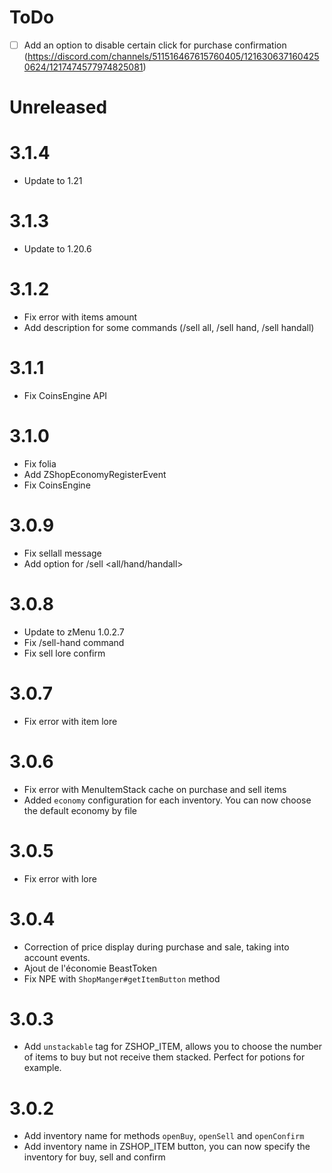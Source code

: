 # ToDo

- [ ] Add an option to disable certain click for purchase confirmation (https://discord.com/channels/511516467615760405/1216306371604250624/1217474577974825081)

# Unreleased

# 3.1.4

- Update to 1.21

# 3.1.3

- Update to 1.20.6

# 3.1.2

- Fix error with items amount
- Add description for some commands (/sell all, /sell hand, /sell handall)

# 3.1.1

- Fix CoinsEngine API

# 3.1.0

- Fix folia
- Add ZShopEconomyRegisterEvent
- Fix CoinsEngine

# 3.0.9

- Fix sellall message
- Add option for /sell <all/hand/handall>

# 3.0.8

- Update to zMenu 1.0.2.7
- Fix /sell-hand command
- Fix sell lore confirm

# 3.0.7

- Fix error with item lore

# 3.0.6

- Fix error with MenuItemStack cache on purchase and sell items
- Added ``economy`` configuration for each inventory. You can now choose the default economy by file 

# 3.0.5

- Fix error with lore

# 3.0.4

- Correction of price display during purchase and sale, taking into account events.
- Ajout de l'économie BeastToken
- Fix NPE with ``ShopManger#getItemButton`` method

# 3.0.3

- Add ``unstackable`` tag for ZSHOP_ITEM, allows you to choose the number of items to buy but not receive them stacked. Perfect for potions for example.

# 3.0.2

- Add inventory name for methods ``openBuy``, ``openSell`` and ``openConfirm``
- Add inventory name in ZSHOP_ITEM button, you can now specify the inventory for buy, sell and confirm 